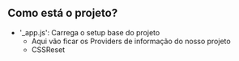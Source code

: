 
## Como está o projeto?
- '_app.js': Carrega o setup base do projeto
    - Aqui vão ficar os Providers de informação do nosso projeto
    - CSSReset
